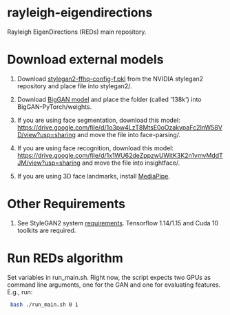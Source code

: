 # rayleigh-eigendirections
Rayleigh EigenDirections (REDs) main repository.


# Download external models
1. Download [stylegan2-ffhq-config-f.pkl](https://nvlabs-fi-cdn.nvidia.com/stylegan2/networks/stylegan2-ffhq-config-f.pkl) from the NVIDIA stylegan2 repository and place file into stylegan2/. 

2. Download [BigGAN model](https://drive.google.com/file/d/1nAle7FCVFZdix2--ks0r5JBkFnKw8ctW/view) and place the folder (called '138k') into BigGAN-PyTorch/weights.

3. If you are using face segmentation, download this model:
https://drive.google.com/file/d/1o3pw4LzT8MtsE0oOzakvpaFc2InW58VD/view?usp=sharing and move the file into face-parsing/.

4. If you are using face recognition, download this model:
https://drive.google.com/file/d/1x1WU62deZppzwUWitK3K2n1vmvMddTJM/view?usp=sharing and move the file into insightface/.

5. If you are using 3D face landmarks, install [MediaPipe](https://pypi.org/project/mediapipe/).

# Other Requirements
1. See StyleGAN2 system [requirements](https://github.com/NVlabs/stylegan2). Tensorflow 1.14/1.15 and Cuda 10 toolkits are required. 

# Run REDs algorithm
Set variables in run_main.sh. Right now, the script expects two GPUs as command line arguments, one for the GAN
and one for evaluating features. E.g., run:
```.bash
 bash ./run_main.sh 0 1 
```
